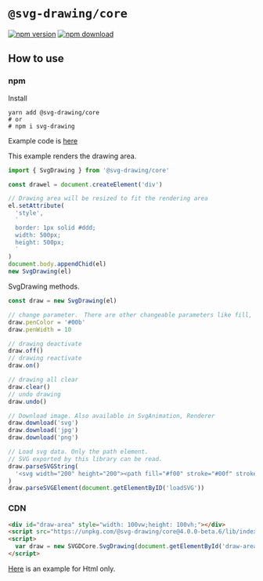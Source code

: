 # `@svg-drawing/core`

[![npm version](https://img.shields.io/npm/v/@svg-drawing/core/latest.svg)](https://www.npmjs.com/package/@svg-drawing/core) [![npm download](https://img.shields.io/npm/dm/@svg-drawing/core.svg)](https://www.npmjs.com/package/@svg-drawing/core)

## How to use

### npm

Install

```shell
yarn add @svg-drawing/core
# or
# npm i svg-drawing
```

Example code is [here](/examples/demo/pages/index.tsx)

This example renders the drawing area.

```javascript
import { SvgDrawing } from '@svg-drawing/core'

const drawel = document.createElement('div')

// Drawing area will be resized to fit the rendering area
el.setAttribute(
  'style',
  `
  border: 1px solid #ddd;
  width: 500px;
  height: 500px;
  `
)
document.body.appendChid(el)
new SvgDrawing(el)
```

SvgDrawing methods.

```javascript
const draw = new SvgDrawing(el)

// change parameter.　There are other changeable parameters like fill, close, curve, etc.
draw.penColor = '#00b'
draw.penWidth = 10

// drawing deactivate
draw.off()
// drawing reactivate
draw.on()

// drawing all clear
draw.clear()
// undo drawing
draw.undo()

// Download image. Also available in SvgAnimation, Renderer
draw.download('svg')
draw.download('jpg')
draw.download('png')

// Load svg data. Only the path element.
// SVG exported by this library can be read.
draw.parseSVGString(
  '<svg width="200" height="200"><path fill="#f00" stroke="#00f" stroke-width="4" d="M 1 1 L 2 2 C 3 3 5 3 7 3 Z"></path></svg>'
)
draw.parseSVGElement(document.getElementByID('loadSVG'))
```

### CDN

```html
<div id="draw-area" style="width: 100vw;height: 100vh;"></div>
<script src="https://unpkg.com/@svg-drawing/core@4.0.0-beta.6/lib/index.umd.js"></script>
<script>
  var draw = new SVGDCore.SvgDrawing(document.getElementById('draw-area'))
</script>
```

[Here](/example/demo/) is an example for Html only.
